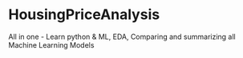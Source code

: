 # HousingPriceAnalysis
All in one - Learn python &amp; ML, EDA, Comparing and summarizing all Machine Learning Models
